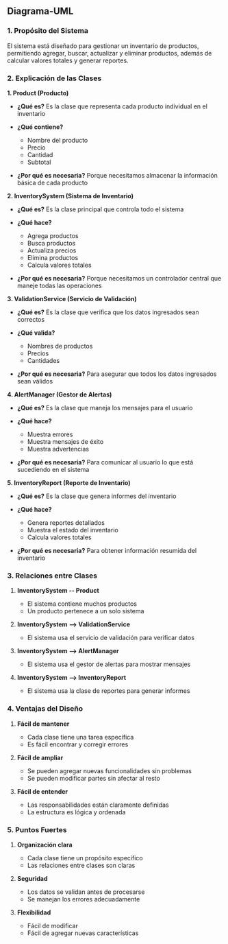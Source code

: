 ## Diagrama-UML

### 1. Propósito del Sistema
El sistema está diseñado para gestionar un inventario de productos, permitiendo agregar, buscar, actualizar y eliminar productos, además de calcular valores totales y generar reportes.
### 2. Explicación de las Clases
**1. Product (Producto)**
- **¿Qué es?** Es la clase que representa cada producto individual en el inventario
- **¿Qué contiene?**
    - Nombre del producto
    - Precio
    - Cantidad
    - Subtotal

- **¿Por qué es necesaria?** Porque necesitamos almacenar la información básica de cada producto

**2. InventorySystem (Sistema de Inventario)**
- **¿Qué es?** Es la clase principal que controla todo el sistema
- **¿Qué hace?**
    - Agrega productos
    - Busca productos
    - Actualiza precios
    - Elimina productos
    - Calcula valores totales

- **¿Por qué es necesaria?** Porque necesitamos un controlador central que maneje todas las operaciones

**3. ValidationService (Servicio de Validación)**
- **¿Qué es?** Es la clase que verifica que los datos ingresados sean correctos
- **¿Qué valida?**
    - Nombres de productos
    - Precios
    - Cantidades

- **¿Por qué es necesaria?** Para asegurar que todos los datos ingresados sean válidos

**4. AlertManager (Gestor de Alertas)**
- **¿Qué es?** Es la clase que maneja los mensajes para el usuario
- **¿Qué hace?**
    - Muestra errores
    - Muestra mensajes de éxito
    - Muestra advertencias

- **¿Por qué es necesaria?** Para comunicar al usuario lo que está sucediendo en el sistema

**5. InventoryReport (Reporte de Inventario)**
- **¿Qué es?** Es la clase que genera informes del inventario
- **¿Qué hace?**
    - Genera reportes detallados
    - Muestra el estado del inventario
    - Calcula valores totales

- **¿Por qué es necesaria?** Para obtener información resumida del inventario

### 3. Relaciones entre Clases
1. **InventorySystem -- Product**
    - El sistema contiene muchos productos
    - Un producto pertenece a un solo sistema

2. **InventorySystem --> ValidationService**
    - El sistema usa el servicio de validación para verificar datos

3. **InventorySystem --> AlertManager**
    - El sistema usa el gestor de alertas para mostrar mensajes

4. **InventorySystem --> InventoryReport**
    - El sistema usa la clase de reportes para generar informes

### 4. Ventajas del Diseño
1. **Fácil de mantener**
    - Cada clase tiene una tarea específica
    - Es fácil encontrar y corregir errores

2. **Fácil de ampliar**
    - Se pueden agregar nuevas funcionalidades sin problemas
    - Se pueden modificar partes sin afectar al resto

3. **Fácil de entender**
    - Las responsabilidades están claramente definidas
    - La estructura es lógica y ordenada

### 5. Puntos Fuertes
1. **Organización clara**
    - Cada clase tiene un propósito específico
    - Las relaciones entre clases son claras

2. **Seguridad**
    - Los datos se validan antes de procesarse
    - Se manejan los errores adecuadamente

3. **Flexibilidad**
    - Fácil de modificar
    - Fácil de agregar nuevas características
